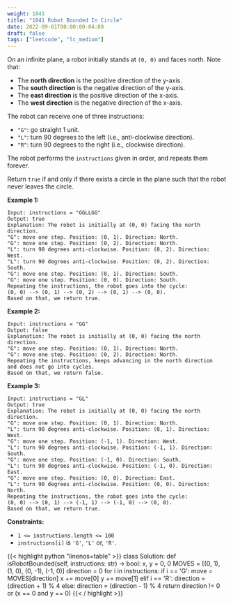 ```yaml
---
weight: 1041
title: "1041 Robot Bounded In Circle"
date: 2022-09-01T00:00:00-04:00
draft: false
tags: ["leetcode", "lc_medium"]
---
```


On an infinite plane, a robot initially stands at `(0, 0)` and faces north. Note that:
- The **north direction** is the positive direction of the y-axis.
- The **south direction** is the negative direction of the y-axis.
- The **east direction** is the positive direction of the x-axis.
- The **west direction** is the negative direction of the x-axis.

The robot can receive one of three instructions:
- `"G"`: go straight 1 unit.
- `"L"`: turn 90 degrees to the left (i.e., anti-clockwise direction).
- `"R"`: turn 90 degrees to the right (i.e., clockwise direction).

The robot performs the `instructions` given in order, and repeats them forever.

Return `true` if and only if there exists a circle in the plane such that the robot never leaves the circle.

**Example 1:**
```
Input: instructions = "GGLLGG"
Output: true
Explanation: The robot is initially at (0, 0) facing the north direction.
"G": move one step. Position: (0, 1). Direction: North.
"G": move one step. Position: (0, 2). Direction: North.
"L": turn 90 degrees anti-clockwise. Position: (0, 2). Direction: West.
"L": turn 90 degrees anti-clockwise. Position: (0, 2). Direction: South.
"G": move one step. Position: (0, 1). Direction: South.
"G": move one step. Position: (0, 0). Direction: South.
Repeating the instructions, the robot goes into the cycle:
(0, 0) --> (0, 1) --> (0, 2) --> (0, 1) --> (0, 0).
Based on that, we return true.
```
**Example 2:**
```
Input: instructions = "GG"
Output: false
Explanation: The robot is initially at (0, 0) facing the north direction.
"G": move one step. Position: (0, 1). Direction: North.
"G": move one step. Position: (0, 2). Direction: North.
Repeating the instructions, keeps advancing in the north direction
and does not go into cycles.
Based on that, we return false.
```
**Example 3:**
```
Input: instructions = "GL"
Output: true
Explanation: The robot is initially at (0, 0) facing the north direction.
"G": move one step. Position: (0, 1). Direction: North.
"L": turn 90 degrees anti-clockwise. Position: (0, 1). Direction: West.
"G": move one step. Position: (-1, 1). Direction: West.
"L": turn 90 degrees anti-clockwise. Position: (-1, 1). Direction: South.
"G": move one step. Position: (-1, 0). Direction: South.
"L": turn 90 degrees anti-clockwise. Position: (-1, 0). Direction: East.
"G": move one step. Position: (0, 0). Direction: East.
"L": turn 90 degrees anti-clockwise. Position: (0, 0). Direction: North.
Repeating the instructions, the robot goes into the cycle:
(0, 0) --> (0, 1) --> (-1, 1) --> (-1, 0) --> (0, 0).
Based on that, we return true.
```

**Constraints:**
- `1 <= instructions.length <= 100`
- `instructions[i]` is `'G'`, `'L'` or, `'R'`.

<div class="tabs"></div>
<div class="tab-content">
<div id="python" class="lang">
{{< highlight python "linenos=table" >}}
class Solution:
    def isRobotBounded(self, instructions: str) -> bool:
        x, y = 0, 0
        MOVES = [(0, 1), (1, 0), (0, -1), (-1, 0)]
        direction = 0
        for i in instructions:
            if i == 'G':
                move = MOVES[direction]
                x += move[0]
                y += move[1]
            elif i == 'R':
                direction = (direction + 1) % 4
            else:
                direction = (direction - 1) % 4
        return direction != 0 or (x == 0 and y == 0)
{{< / highlight >}}
</div>
</div>
